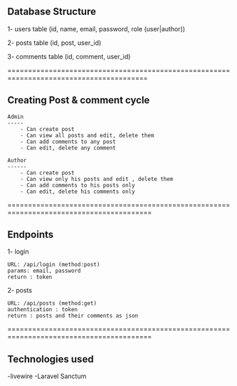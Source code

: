 Database Structure
-------------------

1- users table (id, name, email, password, role (user|author))

2- posts table (id, post, user_id)

3- comments table (id, comment, user_id)

========================================================================================

Creating Post & comment cycle
------------------------------

	Admin
	-----
		- Can create post
		- Can view all posts and edit, delete them
		- Can add comments to any post
		- Can edit, delete any comment

	Author
	------
		- Can create post
		- Can view only his posts and edit , delete them
		- Can add comments to his posts only
		- Can edit, delete his comments only

=========================================================================================

Endpoints
---------

1- login
	
	URL: /api/login (method:post)
	params: email, password
	return : token 

2- posts

	URL: /api/posts (method:get)
	authentication : token
	return : posts and their comments as json

=========================================================================================

Technologies used
------------------

 -livewire
 -Laravel Sanctum 